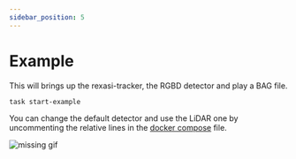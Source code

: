 ```yaml
---
sidebar_position: 5
---
```


# Example

This will brings up the rexasi-tracker, the RGBD detector and play a BAG file.
```
task start-example
```
You can change the default detector and use the LiDAR one by uncommenting the relative lines in the [docker compose](https://github.com/spindoxlabs/rexasi-tracker/blob/main/example/docker-compose.yaml) file.

![missing gif](../static/tracker.gif "People detection example")